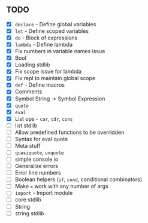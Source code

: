 ## TODO
  - [X] `declare` - Define global variables
  - [X] `let` - Define scoped variables
  - [X] `do` - Block of expressions
  - [X] `lambda` - Define lambda
  - [X] Fix numbers in variable names issue
  - [X] Bool
  - [X] Loading stdlib
  - [X] Fix scope issue for lambda
  - [X] Fix repl to maintain global scope
  - [X] `def` - Define macros
  - [X] Comments
  - [X] Symbol String -> Symbol Expression
  - [X] `quote`
  - [X] `eval`
  - [X] List ops - `car`, `cdr`, `cons`
  - [ ] list stdlib
  - [ ] Allow predefined functions to be overridden
  - [ ] Syntax for eval quote
  - [ ] Meta stuff
  - [ ] `quasiquote`, `unquote`
  - [ ] simple console io
  - [ ] Generalize errors
  - [ ] Error line numbers
  - [ ] Boolean helpers (`if`, `cond`, conditional combinators)
  - [ ] Make `=` work with any number of args
  - [ ] `import` - Import module
  - [ ] core stdlib
  - [ ] String
  - [ ] string stdlib
